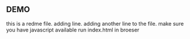 
## DEMO 
this is a redme file.
adding line.
adding another line to the file.
make sure you have javascript available 
run index.html in broeser
